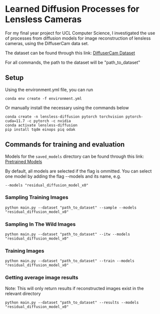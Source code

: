 # Learned Diffusion Processes for Lensless Cameras

For my final year project for UCL Computer Science, I investigated the use of processes from diffusion models for image reconstruction of lensless cameras, using the DiffuserCam data set.

The dataset can be found through this link: [DiffuserCam Dataset](https://waller-lab.github.io/LenslessLearning/dataset.html)

For all commands, the path to the dataset will be "path_to_dataset"

## Setup

Using the environment.yml file, you can run

    conda env create -f environment.yml

Or manually install the necessary using the commands below

    conda create -n lensless-diffusion pytorch torchvision pytorch-cuda=11.7 -c pytorch -c nvidia
    conda activate lensless-diffusion
    pip install tqdm einops piq odak

## Commands for training and evaluation

Models for the `saved_models` directory can be found through this link: [Pretrained Models](https://liveuclac-my.sharepoint.com/:f:/g/personal/zcabson_ucl_ac_uk/Ej6XsdayLeRBsxO2p0V5eOUBsX9xyfb5c_mxJx5JvMoLPQ?e=flLKQ3)

By default, all models are selected if the flag is ommitted. You can select one model by adding the flag --models and its name, e.g.

    --models "residual_diffusion_model_x0"

### Sampling Training Images

    python main.py --dataset "path_to_dataset" --sample --models "residual_diffusion_model_x0"

### Sampling In The Wild Images

    python main.py --dataset "path_to_dataset" --itw --models "residual_diffusion_model_x0"

### Training Images

    python main.py --dataset "path_to_dataset" --train --models "residual_diffusion_model_x0"

### Getting average image results

Note: This will only return results if reconstructed images exist in the relevant directory

    python main.py --dataset "path_to_dataset" --results --models "residual_diffusion_model_x0"
